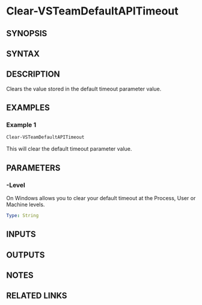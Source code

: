 <!-- #include "./common/header.md" -->

# Clear-VSTeamDefaultAPITimeout

## SYNOPSIS

<!-- #include "./synopsis/Clear-VSTeamDefaultAPITimeout.md" -->

## SYNTAX

## DESCRIPTION

Clears the value stored in the default timeout parameter value.

## EXAMPLES

### Example 1

```powershell
Clear-VSTeamDefaultAPITimeout
```

This will clear the default timeout parameter value.

## PARAMETERS

### -Level

On Windows allows you to clear your default timeout at the Process, User or Machine levels.

```yaml
Type: String
```

## INPUTS

## OUTPUTS

## NOTES

<!-- #include "./common/prerequisites.md" -->

## RELATED LINKS

<!-- #include "./common/related.md" -->
